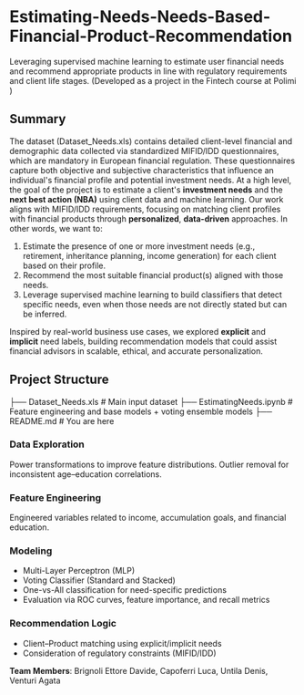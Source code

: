 # Estimating-Needs-Needs-Based-Financial-Product-Recommendation
Leveraging supervised machine learning to estimate user financial needs and recommend appropriate products in line with regulatory requirements and client life stages.
(Developed as a project in the Fintech course at Polimi )

## Summary
The dataset (Dataset_Needs.xls) contains detailed client-level financial and demographic data collected via standardized MIFID/IDD questionnaires, which are mandatory in European financial regulation. These questionnaires capture both objective and subjective characteristics that influence an individual's financial profile and potential investment needs. 
At a high level, the goal of the project is to estimate a client's **investment needs** and the **next best action (NBA)** using client data and machine learning. Our work aligns with MIFID/IDD requirements, focusing on matching client profiles with financial products through **personalized**, **data-driven** approaches. 
In other words, we want to: 

1. Estimate the presence of one or more investment needs (e.g., retirement, inheritance planning, income generation) for each client based on their profile.
2. Recommend the most suitable financial product(s) aligned with those needs.
3. Leverage supervised machine learning to build classifiers that detect specific needs, even when those needs are not directly stated but can be inferred.

Inspired by real-world business use cases, we explored **explicit** and **implicit** need labels, building recommendation models that could assist financial advisors in scalable, ethical, and accurate personalization.

## Project Structure
├── Dataset_Needs.xls     # Main input dataset
├── EstimatingNeeds.ipynb # Feature engineering and base models + voting ensemble models
├── README.md # You are here

### Data Exploration
Power transformations to improve feature distributions.
Outlier removal for inconsistent age–education correlations.

### Feature Engineering
Engineered variables related to income, accumulation goals, and financial education.

### Modeling
- Multi-Layer Perceptron (MLP)
- Voting Classifier (Standard and Stacked)
- One-vs-All classification for need-specific predictions
- Evaluation via ROC curves, feature importance, and recall metrics

### Recommendation Logic
- Client–Product matching using explicit/implicit needs
- Consideration of regulatory constraints (MIFID/IDD)

**Team Members**: Brignoli Ettore Davide, Capoferri Luca, Untila Denis, Venturi Agata  

